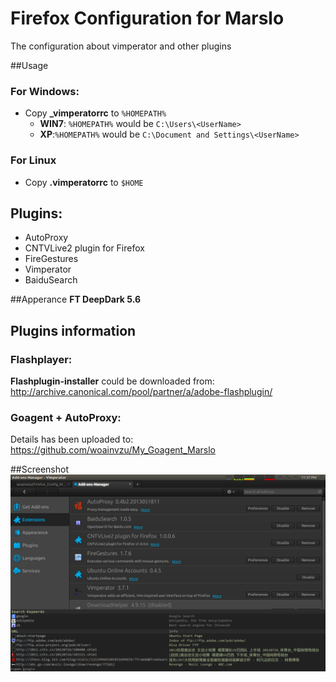 Firefox Configuration for Marslo
=================

The configuration about vimperator and other plugins

##Usage
### For Windows:
- Copy **_vimperatorrc** to <code>%HOMEPATH%</code>
    - **WIN7**: <code>%HOMEPATH%</code> would be <code>C:\Users\\\<UserName></code>
    - **XP**:<code>%HOMEPATH%</code> would be <code>C:\Document and Settings\\\<UserName></code>

### For Linux
- Copy **.vimperatorrc** to <code>$HOME</code>

## Plugins:
- AutoProxy
- CNTVLive2 plugin for Firefox
- FireGestures
- Vimperator
- BaiduSearch

##Apperance
**FT DeepDark 5.6**

## Plugins information
### Flashplayer:
**Flashplugin-installer** could be downloaded from: http://archive.canonical.com/pool/partner/a/adobe-flashplugin/

### Goagent + AutoProxy:
Details has been uploaded to: https://github.com/woainvzu/My_Goagent_Marslo


##Screenshot
![My_Firefox_Addons](https://github.com/woainvzu/Firefox_Config_Marslo/blob/master/firefox_addons.png?raw=true)

